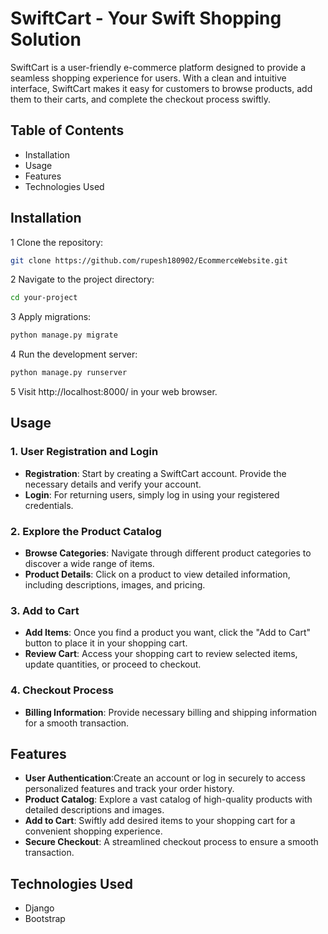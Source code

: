 # SwiftCart - Your Swift Shopping Solution

SwiftCart is a user-friendly e-commerce platform designed to provide a seamless shopping experience for users. With a clean and intuitive interface, SwiftCart makes it easy for customers to browse products, add them to their carts, and complete the checkout process swiftly.

## Table of Contents

- Installation
- Usage
- Features
- Technologies Used


## Installation

1 Clone the repository:

```bash
git clone https://github.com/rupesh180902/EcommerceWebsite.git
```

2 Navigate to the project directory:

```bash
cd your-project
```

3 Apply migrations:

```bash
python manage.py migrate
```

4 Run the development server:

```bash
python manage.py runserver
```

5 Visit http://localhost:8000/ in your web browser.

## Usage

### 1. User Registration and Login

- **Registration**: Start by creating a SwiftCart account. Provide the necessary details and verify your account.
- **Login**: For returning users, simply log in using your registered credentials.

### 2. Explore the Product Catalog

- **Browse Categories**: Navigate through different product categories to discover a wide range of items.
- **Product Details**: Click on a product to view detailed information, including descriptions, images, and pricing.

### 3. Add to Cart

- **Add Items**: Once you find a product you want, click the "Add to Cart" button to place it in your shopping cart.
- **Review Cart**: Access your shopping cart to review selected items, update quantities, or proceed to checkout.

### 4. Checkout Process

- **Billing Information**: Provide necessary billing and shipping information for a smooth transaction.

## Features

- **User Authentication**:Create an account or log in securely to access personalized features and track your order history.
- **Product Catalog**: Explore a vast catalog of high-quality products with detailed descriptions and images.
- **Add to Cart**: Swiftly add desired items to your shopping cart for a convenient shopping experience.
- **Secure Checkout**: A streamlined checkout process to ensure a smooth transaction.

## Technologies Used

- Django
- Bootstrap
